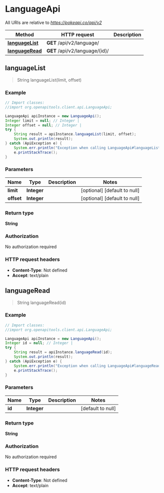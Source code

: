 # LanguageApi

All URIs are relative to *https://pokeapi.co/api/v2*

Method | HTTP request | Description
------------- | ------------- | -------------
[**languageList**](LanguageApi.md#languageList) | **GET** /api/v2/language/ | 
[**languageRead**](LanguageApi.md#languageRead) | **GET** /api/v2/language/{id}/ | 



## languageList

> String languageList(limit, offset)



### Example

```java
// Import classes:
//import org.openapitools.client.api.LanguageApi;

LanguageApi apiInstance = new LanguageApi();
Integer limit = null; // Integer | 
Integer offset = null; // Integer | 
try {
    String result = apiInstance.languageList(limit, offset);
    System.out.println(result);
} catch (ApiException e) {
    System.err.println("Exception when calling LanguageApi#languageList");
    e.printStackTrace();
}
```

### Parameters


Name | Type | Description  | Notes
------------- | ------------- | ------------- | -------------
 **limit** | **Integer**|  | [optional] [default to null]
 **offset** | **Integer**|  | [optional] [default to null]

### Return type

**String**

### Authorization

No authorization required

### HTTP request headers

- **Content-Type**: Not defined
- **Accept**: text/plain


## languageRead

> String languageRead(id)



### Example

```java
// Import classes:
//import org.openapitools.client.api.LanguageApi;

LanguageApi apiInstance = new LanguageApi();
Integer id = null; // Integer | 
try {
    String result = apiInstance.languageRead(id);
    System.out.println(result);
} catch (ApiException e) {
    System.err.println("Exception when calling LanguageApi#languageRead");
    e.printStackTrace();
}
```

### Parameters


Name | Type | Description  | Notes
------------- | ------------- | ------------- | -------------
 **id** | **Integer**|  | [default to null]

### Return type

**String**

### Authorization

No authorization required

### HTTP request headers

- **Content-Type**: Not defined
- **Accept**: text/plain

